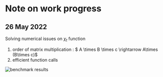# Note on work progress

## 26 May 2022

Solving numerical issues on $\chi_t$ function

1. order of matrix multiplication : $ A \times B \times c  \rightarrow A\times (B\times c)$ 
2. efficient function calls

![benchmark results](image\benchmark1.jpg)
